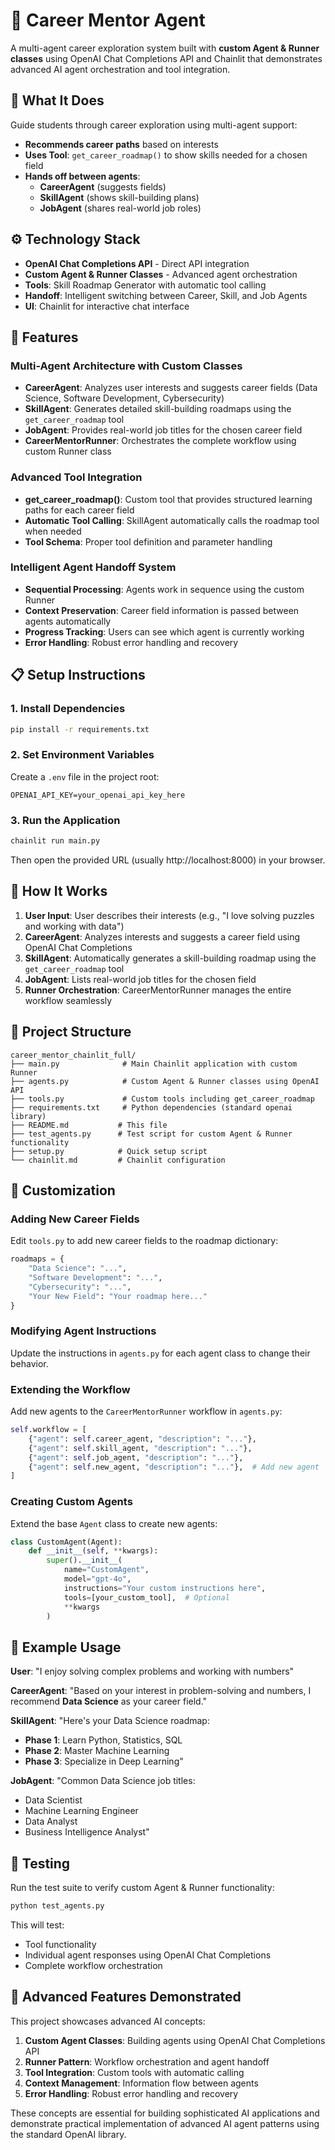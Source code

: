 # 💼 Career Mentor Agent

A multi-agent career exploration system built with **custom Agent & Runner classes** using OpenAI Chat Completions API and Chainlit that demonstrates advanced AI agent orchestration and tool integration.

## 🧠 What It Does

Guide students through career exploration using multi-agent support:
- **Recommends career paths** based on interests
- **Uses Tool**: `get_career_roadmap()` to show skills needed for a chosen field
- **Hands off between agents**:
  - **CareerAgent** (suggests fields)
  - **SkillAgent** (shows skill-building plans)
  - **JobAgent** (shares real-world job roles)

## ⚙️ Technology Stack

- **OpenAI Chat Completions API** - Direct API integration
- **Custom Agent & Runner Classes** - Advanced agent orchestration
- **Tools**: Skill Roadmap Generator with automatic tool calling
- **Handoff**: Intelligent switching between Career, Skill, and Job Agents
- **UI**: Chainlit for interactive chat interface

## 🚀 Features

### Multi-Agent Architecture with Custom Classes
- **CareerAgent**: Analyzes user interests and suggests career fields (Data Science, Software Development, Cybersecurity)
- **SkillAgent**: Generates detailed skill-building roadmaps using the `get_career_roadmap` tool
- **JobAgent**: Provides real-world job titles for the chosen career field
- **CareerMentorRunner**: Orchestrates the complete workflow using custom Runner class

### Advanced Tool Integration
- **get_career_roadmap()**: Custom tool that provides structured learning paths for each career field
- **Automatic Tool Calling**: SkillAgent automatically calls the roadmap tool when needed
- **Tool Schema**: Proper tool definition and parameter handling

### Intelligent Agent Handoff System
- **Sequential Processing**: Agents work in sequence using the custom Runner
- **Context Preservation**: Career field information is passed between agents automatically
- **Progress Tracking**: Users can see which agent is currently working
- **Error Handling**: Robust error handling and recovery

## 📋 Setup Instructions

### 1. Install Dependencies
```bash
pip install -r requirements.txt
```

### 2. Set Environment Variables
Create a `.env` file in the project root:
```env
OPENAI_API_KEY=your_openai_api_key_here
```

### 3. Run the Application
```bash
chainlit run main.py
```

Then open the provided URL (usually http://localhost:8000) in your browser.

## 🎯 How It Works

1. **User Input**: User describes their interests (e.g., "I love solving puzzles and working with data")
2. **CareerAgent**: Analyzes interests and suggests a career field using OpenAI Chat Completions
3. **SkillAgent**: Automatically generates a skill-building roadmap using the `get_career_roadmap` tool
4. **JobAgent**: Lists real-world job titles for the chosen field
5. **Runner Orchestration**: CareerMentorRunner manages the entire workflow seamlessly

## 📁 Project Structure

```
career_mentor_chainlit_full/
├── main.py              # Main Chainlit application with custom Runner
├── agents.py            # Custom Agent & Runner classes using OpenAI API
├── tools.py             # Custom tools including get_career_roadmap
├── requirements.txt     # Python dependencies (standard openai library)
├── README.md           # This file
├── test_agents.py      # Test script for custom Agent & Runner functionality
├── setup.py            # Quick setup script
└── chainlit.md         # Chainlit configuration
```

## 🔧 Customization

### Adding New Career Fields
Edit `tools.py` to add new career fields to the roadmap dictionary:

```python
roadmaps = {
    "Data Science": "...",
    "Software Development": "...",
    "Cybersecurity": "...",
    "Your New Field": "Your roadmap here..."
}
```

### Modifying Agent Instructions
Update the instructions in `agents.py` for each agent class to change their behavior.

### Extending the Workflow
Add new agents to the `CareerMentorRunner` workflow in `agents.py`:

```python
self.workflow = [
    {"agent": self.career_agent, "description": "..."},
    {"agent": self.skill_agent, "description": "..."},
    {"agent": self.job_agent, "description": "..."},
    {"agent": self.new_agent, "description": "..."},  # Add new agent
]
```

### Creating Custom Agents
Extend the base `Agent` class to create new agents:

```python
class CustomAgent(Agent):
    def __init__(self, **kwargs):
        super().__init__(
            name="CustomAgent",
            model="gpt-4o",
            instructions="Your custom instructions here",
            tools=[your_custom_tool],  # Optional
            **kwargs
        )
```

## 🎨 Example Usage

**User**: "I enjoy solving complex problems and working with numbers"

**CareerAgent**: "Based on your interest in problem-solving and numbers, I recommend **Data Science** as your career field."

**SkillAgent**: "Here's your Data Science roadmap:
- **Phase 1**: Learn Python, Statistics, SQL
- **Phase 2**: Master Machine Learning
- **Phase 3**: Specialize in Deep Learning"

**JobAgent**: "Common Data Science job titles:
- Data Scientist
- Machine Learning Engineer
- Data Analyst
- Business Intelligence Analyst"

## 🧪 Testing

Run the test suite to verify custom Agent & Runner functionality:

```bash
python test_agents.py
```

This will test:
- Tool functionality
- Individual agent responses using OpenAI Chat Completions
- Complete workflow orchestration

## 🔔 Advanced Features Demonstrated

This project showcases advanced AI concepts:

1. **Custom Agent Classes**: Building agents using OpenAI Chat Completions API
2. **Runner Pattern**: Workflow orchestration and agent handoff
3. **Tool Integration**: Custom tools with automatic calling
4. **Context Management**: Information flow between agents
5. **Error Handling**: Robust error handling and recovery

These concepts are essential for building sophisticated AI applications and demonstrate practical implementation of advanced AI agent patterns using the standard OpenAI library.
